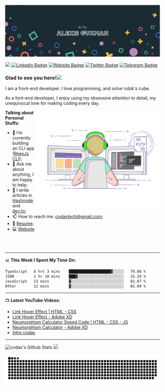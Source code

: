<a href="https://codax.vercel.app/" target="_blank">
  <img alt="Codax image" src="https://github.com/a12989x/a12989x/blob/master/GitHubHeader.png?raw=true" />
</a>

![](https://visitor-badge.glitch.me/badge?page_id=a12989x.a12989x)
[![Linkedin Badge](https://img.shields.io/badge/-LinkedIn-0e76a8?style=flat-square&logo=Linkedin&logoColor=white)](https://linkedin.com/in/codax/)
[![Website Badge](https://img.shields.io/badge/Website-3b5998?style=flat-square&logo=google-chrome&logoColor=white)](https://codaxx.ml/)
[![Twitter Badge](https://img.shields.io/badge/-Twitter-00acee?style=flat-square&logo=Twitter&logoColor=white)](https://twitter.com/__codax__)
[![Telegram Badge](https://img.shields.io/badge/-Telegram-0088cc?style=flat-square&logo=Telegram&logoColor=white)](https://t.me/A12989x)
<!--- - [![Instagram Badge](https://img.shields.io/badge/-Instagram-e4405f?style=flat-square&logo=Instagram&logoColor=white)](https://www.instagram.com/_codax_/) -->

### Glad to see you here!<img src="https://media.giphy.com/media/hvRJCLFzcasrR4ia7z/giphy.gif" width="25px">

I am a front-end developer. I love programming, and solve rubik's cube.

As a font-end developer, I enjoy using my obsessive attention to detail, my unequivocal love for making coding every day.

<img align="right" alt="GIF" src="https://github.com/a12989x/a12989x/blob/master/coding.gif?raw=true" width="408" height="318" />

**Talking about Personal Stuffs:**

<!--- - 👨🏻‍💻 I’m currently working on my personal blog with notion and nextjs; -->
- 🚀 I’m currently building an CLI app ([ReexJs CLI](https://github.com/a12989x/reexjs-cli));
- 💬 Ask me about anything, I am happy to help;
- 📝 I write articles in [Hashnode](https://codax.hashnode.dev/) and [dev.to](https://dev.to/_codax_);
- 📫 How to reach me: codaxtech@gmail.com;
- 📝 [Resume](https://read.cv/codax).
- 💻 [Website](https://codaxx.ml/)

<br />
<br />

---

📊 **This Week I Spent My Time On:**

<!--START_SECTION:waka-->
```text
TypeScript   6 hrs 3 mins    ███████████████████▓░░░░░   79.08 % 
JSON         1 hr 10 mins    ███▓░░░░░░░░░░░░░░░░░░░░░   15.29 % 
JavaScript   13 mins         ▓░░░░░░░░░░░░░░░░░░░░░░░░   02.87 % 
Other        12 mins         ▓░░░░░░░░░░░░░░░░░░░░░░░░   02.69 % 
```
<!--END_SECTION:waka-->

---

📺 **Latest YouTube Videos:**

<!-- YOUTUBE:START -->
- [Link Hover Effect | HTML - CSS](https://www.youtube.com/watch?v=nb5wd62jUh0)
- [Link Hover Effect - Adobe XD](https://www.youtube.com/watch?v=ciC_EjSkWFY)
- [Neumorphism Calculator Speed Code | HTML - CSS - JS](https://www.youtube.com/watch?v=AKU27V5FSF8)
- [Neumorphism Calculator - Adobe XD](https://www.youtube.com/watch?v=bKsegqua680)
- [Intro codax](https://www.youtube.com/watch?v=Qx4UVNXBZlQ)
<!-- YOUTUBE:END -->

---

<p>
  <img height="180em" alt="codax's Github Stats" src="https://github-readme-stats.vercel.app/api?username=a12989x&show_icons=true&hide_border=true&&count_private=true&include_all_commits=true" />
  <img height="180em" src="https://github-readme-stats.vercel.app/api/top-langs/?username=a12989x&show_icons=true&hide_border=true&layout=compact&langs_count=8"/>
</p>

![](https://github.com/tks18/tks18/raw/output/github-contribution-grid-snake.svg)

